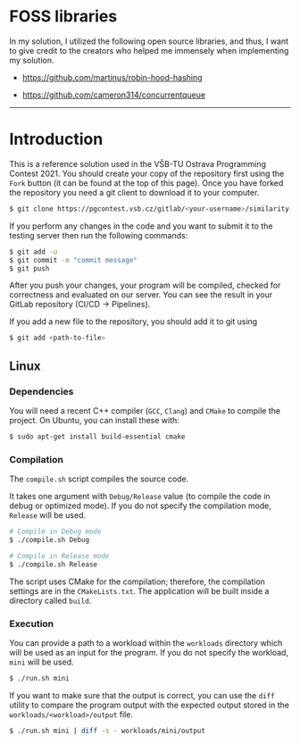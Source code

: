 # FOSS libraries

In my solution, I utilized the following open source libraries, and thus, I want to give
credit to the creators who helped me immensely when implementing my solution.

* https://github.com/martinus/robin-hood-hashing

* https://github.com/cameron314/concurrentqueue

---

# Introduction

This is a reference solution used in the VŠB-TU Ostrava Programming Contest 2021.
You should create your copy of the repository first using the `Fork` button (it can be found at the top of this page).
Once you have forked the repository you need a git client to download it to your computer.

```bash
$ git clone https://pgcontest.vsb.cz/gitlab/<your-username>/similarity-join.git
```

If you perform any changes in the code and you want to submit it to the testing server then run the following commands:

```bash
$ git add -u
$ git commit -m "commit message"
$ git push
```

After you push your changes, your program will be compiled, checked for correctness and evaluated
on our server. You can see the result in your GitLab repository (CI/CD -> Pipelines).

If you add a new file to the repository, you should add it to git using
```bash
$ git add <path-to-file>
```

## Linux
### Dependencies
You will need a recent C++ compiler (`GCC`, `Clang`) and `CMake` to compile the project.
On Ubuntu, you can install these with:
```bash
$ sudo apt-get install build-essential cmake
```

### Compilation
The `compile.sh` script compiles the source code.

It takes one argument with `Debug/Release` value (to compile the code in debug or optimized mode).
If you do not specify the compilation mode, `Release` will be used.

```bash
# Compile in Debug mode
$ ./compile.sh Debug

# Compile in Release mode
$ ./compile.sh Release
```

The script uses CMake for the compilation; therefore, the compilation settings are in the `CMakeLists.txt`.
The application will be built inside a directory called `build`.

### Execution
You can provide a path to a workload within the `workloads` directory which will be used as an input for the program.
If you do not specify the workload, `mini` will be used.

```bash
$ ./run.sh mini
```

If you want to make sure that the output is correct, you can use the `diff` utility to compare the program output with
the expected output stored in the `workloads/<workload>/output` file.

```bash
$ ./run.sh mini | diff -s - workloads/mini/output
```

